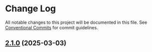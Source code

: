 # Change Log

All notable changes to this project will be documented in this file.
See [Conventional Commits](Https://conventionalcommits.org) for commit guidelines.

<!-- changelog -->

## [2.1.0](https://https://github.com/mikehostetler/ex_dbug/compare/2.1.0...2.1.0) (2025-03-03)



